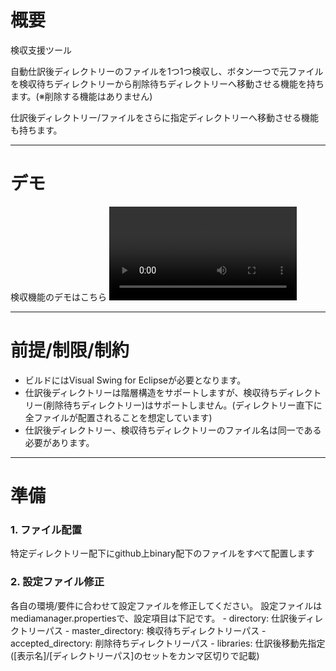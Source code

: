 # 概要
検収支援ツール

自動仕訳後ディレクトリーのファイルを1つ1つ検収し、ボタン一つで元ファイルを検収待ちディレクトリーから削除待ちディレクトリーへ移動させる機能を持ちます。(※削除する機能はありません)

仕訳後ディレクトリー/ファイルをさらに指定ディレクトリーへ移動させる機能も持ちます。

---
# デモ
検収機能のデモはこちら
![デモMP4](demo/MediaManager_demo.mp4)

---
# 前提/制限/制約
- ビルドにはVisual Swing for Eclipseが必要となります。
- 仕訳後ディレクトリーは階層構造をサポートしますが、検収待ちディレクトリー(削除待ちディレクトリー)はサポートしません。(ディレクトリー直下に全ファイルが配置されることを想定しています)
- 仕訳後ディレクトリー、検収待ちディレクトリーのファイル名は同一である必要があります。


---
# 準備
### 1. ファイル配置
特定ディレクトリー配下にgithub上binary配下のファイルをすべて配置します

### 2. 設定ファイル修正
各自の環境/要件に合わせて設定ファイルを修正してください。
設定ファイルはmediamanager.propertiesで、設定項目は下記です。
	- directory: 仕訳後ディレクトリーパス
	- master_directory: 検収待ちディレクトリーパス
	- accepted_directory: 削除待ちディレクトリーパス
	- libraries: 仕訳後移動先指定([表示名]/[ディレクトリーパス]のセットをカンマ区切りで記載)
